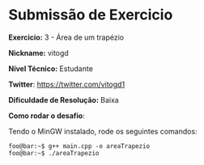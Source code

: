 # Submissão de Exercicio

**Exercicio:** 3 - Área de um trapézio

**Nickname:** vitogd

**Nível Técnico:** Estudante

**Twitter**: https://twitter.com/vitogd1

**Dificuldade de Resolução:** Baixa

**Como rodar o desafio**: 

Tendo o MinGW instalado, rode os seguintes comandos:

```console
foo@bar:~$ g++ main.cpp -o areaTrapezio
foo@bar:~$ ./areaTrapezio
```